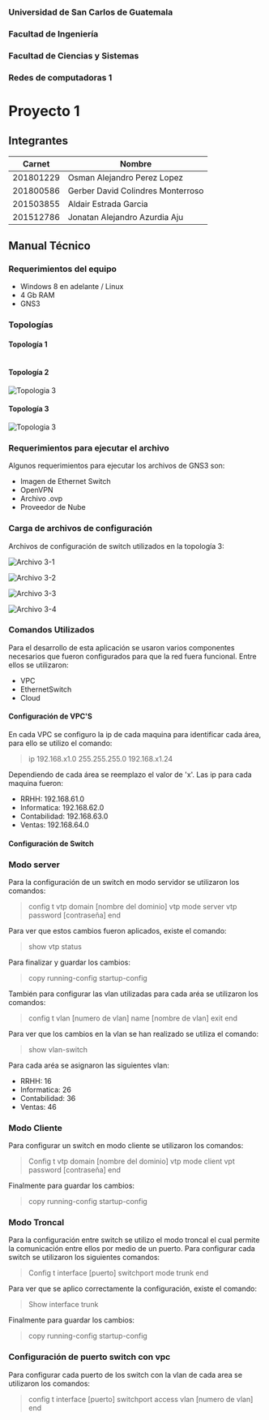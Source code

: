 ### Universidad de San Carlos de Guatemala
### Facultad de Ingeniería
### Facultad de Ciencias y Sistemas
### Redes de computadoras 1

# Proyecto 1

## Integrantes
| Carnet | Nombre |
| ------ | ------ |
| 201801229 |Osman Alejandro Perez Lopez|
| 201800586 |Gerber David Colindres Monterroso|
| 201503855 |Aldair Estrada Garcia|
| 201512786 | Jonatan Alejandro Azurdia Aju|

## Manual Técnico

### Requerimientos del equipo

- Windows 8 en adelante / Linux
- 4 Gb RAM
- GNS3

### Topologías

#### Topología 1

![]()

#### Topología 2

![Topologia 3](./Imagenes/Topologia2.png)

#### Topología 3

![Topologia 3](./Imagenes/Topologia3.jpg)

### Requerimientos para ejecutar el archivo

Algunos requerimientos para ejecutar los archivos de GNS3 son:
- Imagen de Ethernet Switch
- OpenVPN
- Archivo .ovp 
- Proveedor de Nube

### Carga de archivos de configuración

Archivos de configuración de switch utilizados en la topología 3:

![Archivo 3-1](./Imagenes/Topo3_Switch1.jpg)

![Archivo 3-2](./Imagenes/Topo3_Switch2.jpg)

![Archivo 3-3](./Imagenes/Topo3_Switch3.jpg)

![Archivo 3-4](./Imagenes/Topo3_Switch4.jpg)



### Comandos Utilizados

Para el desarrollo de esta aplicación se usaron varios componentes necesarios que fueron configurados para que la red fuera funcional. Entre ellos se utilizaron:
- VPC
- EthernetSwitch
- Cloud

#### Configuración de VPC'S
En cada VPC se configuro la ip de cada maquina para identificar cada área, para ello se utilizo el comando:

> ip 192.168.x1.0 255.255.255.0 192.168.x1.24

Dependiendo de cada área se reemplazo el valor de 'x'. Las ip para cada maquina fueron:
- RRHH: 192.168.61.0
- Informatica: 192.168.62.0
- Contabilidad: 192.168.63.0
- Ventas: 192.168.64.0

#### Configuración de Switch
### Modo server

Para la configuración de un switch en modo servidor se utilizaron los comandos:

> config t
> vtp domain [nombre del dominio]
> vtp mode server
> vtp password [contraseña]
> end

Para ver que estos cambios fueron aplicados, existe el comando:

> show vtp status

Para finalizar y guardar los cambios:

> copy running-config startup-config

También para configurar las vlan utilizadas para cada aréa se utilizaron los comandos:

> config t
> vlan [numero de vlan]
> name [nombre de vlan]
> exit
> end

Para ver que los cambios en la vlan se han realizado se utiliza el comando:

> show vlan-switch

Para cada aréa se asignaron las siguientes vlan:
- RRHH: 16
- Informatica: 26
- Contabilidad: 36
- Ventas: 46

### Modo Cliente

Para configurar un switch en modo cliente se utilizaron los comandos:

> Config t
> vtp domain [nombre del dominio]
> vtp mode client
> vpt password [contraseña]
> end

Finalmente para guardar los cambios:

> copy running-config startup-config


### Modo Troncal

Para la configuración entre switch se utilizo el modo troncal el cual permite la comunicación entre ellos por medio de un puerto. Para configurar cada switch se utilizaron los siguientes comandos:

> Config t
> interface [puerto]
> switchport mode trunk
> end

Para ver que se aplico correctamente la configuración, existe el comando:

> Show interface trunk

Finalmente para guardar los cambios:

> copy running-config startup-config


### Configuración de puerto switch con vpc

Para configurar cada puerto de los switch con la vlan de cada area se utilizaron los comandos:

> config t
> interface [puerto]
> switchport access vlan [numero de vlan]
> end
